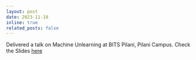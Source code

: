 ```yaml
---
layout: post
date: 2023-11-10
inline: true
related_posts: false
---
```


Delivered a talk on Machine Unlearning at BITS Pilani, Pilani Campus. Check the Slides <a href="https://drive.google.com/file/d/1mogQ8fmCGwL_vBv5cd9ku6mh-vgc325_/view?usp=drive_link">here</a>
